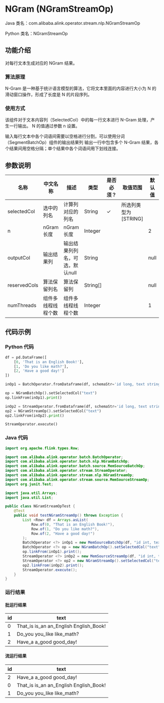 # NGram (NGramStreamOp)
Java 类名：com.alibaba.alink.operator.stream.nlp.NGramStreamOp

Python 类名：NGramStreamOp


## 功能介绍

对每行文本生成对应的 NGram 结果。

### 算法原理

N-Gram 是一种基于统计语言模型的算法，它将文本里面的内容进行大小为 N 的滑动窗口操作，形成了长度是 N 的片段序列。

### 使用方式

该组件对于文本内容列（SelectedCol）中的每一行文本进行 N-Gram 处理，产生一行输出。 N 的值通过参数 n 设置。

输入每行文本中各个词语间需要以空格进行分割，可以使用分词（SegmentBatchOp）组件的输出结果列 输出一行中包含多个 N-Gram 结果，各个结果间用空格分隔；单个结果中各个词语间用下划线连接。

## 参数说明

| 名称 | 中文名称 | 描述 | 类型 | 是否必须？ | 取值范围 | 默认值 |
| --- | --- | --- | --- | --- | --- | --- |
| selectedCol | 选中的列名 | 计算列对应的列名 | String | ✓ | 所选列类型为 [STRING] |  |
| n | nGram长度 | nGram长度 | Integer |  |  | 2 |
| outputCol | 输出结果列 | 输出结果列列名，可选，默认null | String |  |  | null |
| reservedCols | 算法保留列名 | 算法保留列 | String[] |  |  | null |
| numThreads | 组件多线程线程个数 | 组件多线程线程个数 | Integer |  |  | 1 |

## 代码示例

### Python 代码

```python
df = pd.DataFrame([
    [0, 'That is an English Book!'],
    [1, 'Do you like math?'],
    [2, 'Have a good day!']
])

inOp1 = BatchOperator.fromDataframe(df, schemaStr='id long, text string')

op = NGramBatchOp().setSelectedCol("text")
op.linkFrom(inOp1).print()

inOp2 = StreamOperator.fromDataframe(df, schemaStr='id long, text string')
op2 = NGramStreamOp().setSelectedCol("text")
op2.linkFrom(inOp2).print()

StreamOperator.execute()

```

### Java 代码

```java
import org.apache.flink.types.Row;

import com.alibaba.alink.operator.batch.BatchOperator;
import com.alibaba.alink.operator.batch.nlp.NGramBatchOp;
import com.alibaba.alink.operator.batch.source.MemSourceBatchOp;
import com.alibaba.alink.operator.stream.StreamOperator;
import com.alibaba.alink.operator.stream.nlp.NGramStreamOp;
import com.alibaba.alink.operator.stream.source.MemSourceStreamOp;
import org.junit.Test;

import java.util.Arrays;
import java.util.List;

public class NGramStreamOpTest {
	@Test
	public void testNGramStreamOp() throws Exception {
		List <Row> df = Arrays.asList(
			Row.of(0, "That is an English Book!"),
			Row.of(1, "Do you like math?"),
			Row.of(2, "Have a good day!")
		);
		BatchOperator <?> inOp1 = new MemSourceBatchOp(df, "id int, text string");
		BatchOperator <?> op = new NGramBatchOp().setSelectedCol("text");
		op.linkFrom(inOp1).print();
		StreamOperator <?> inOp2 = new MemSourceStreamOp(df, "id int, text string");
		StreamOperator <?> op2 = new NGramStreamOp().setSelectedCol("text");
		op2.linkFrom(inOp2).print();
		StreamOperator.execute();
	}
}
```

### 运行结果

#### 批运行结果

| id  | text                                   |
|-----|----------------------------------------|
| 0   | That_is is_an an_English English_Book! |
| 1   | Do_you you_like like_math?             |
| 2   | Have_a a_good good_day!                |

#### 流运行结果

| id  | text                                   |
|-----|----------------------------------------|
| 2   | Have_a a_good good_day!                |
| 0   | That_is is_an an_English English_Book! |
| 1   | Do_you you_like like_math?             |
